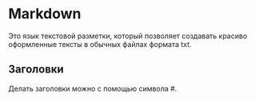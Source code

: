 # Markdown
Это язык текстовой разметки, который позволяет создавать красиво оформленные тексты в обычных файлах формата txt.

## Заголовки
Делать заголовки можно с помощью символа #.